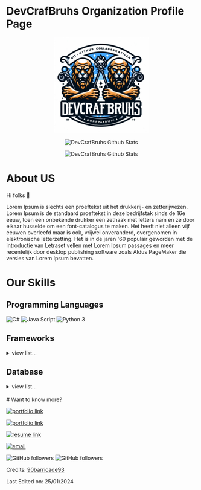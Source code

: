 # DevCrafBruhs Organization Profile Page

<p align="center">
    <img src="OIG.jpg" alt="DevCrafBruhs Logo" style="width: 50%;" />
</p>
<p align="center">
    <img src="https://github-readme-stats.vercel.app/api?username=Freezler&show_icons=true&count_private=true&theme=dark" alt="DevCrafBruhs Github Stats" />
</p>

</p>
<p align="center">
    <img src="https://github-readme-stats.vercel.app/api?username=90barricade93&show_icons=true&count_private=true&theme=dark" alt="DevCrafBruhs Github Stats" />
</p>

# About US 

Hi folks :wave:

Lorem Ipsum is slechts een proeftekst uit het drukkerij- en zetterijwezen. Lorem Ipsum is de standaard proeftekst in deze bedrijfstak sinds de 16e eeuw, toen een onbekende drukker een zethaak met letters nam en ze door elkaar husselde om een font-catalogus te maken. Het heeft niet alleen vijf eeuwen overleefd maar is ook, vrijwel onveranderd, overgenomen in elektronische letterzetting. Het is in de jaren '60 populair geworden met de introductie van Letraset vellen met Lorem Ipsum passages en meer recentelijk door desktop publishing software zoals Aldus PageMaker die versies van Lorem Ipsum bevatten.

# Our Skills

## Programming Languages

<img src="https://img.shields.io/badge/c%23-%23239120.svg?style=for-the-badge&logo=csharp&logoColor=white" alt="C#" /> <img src="https://img.shields.io/badge/javascript-%23323330.svg?style=for-the-badge&logo=javascript&logoColor=%23F7DF1E" alt="Java Script" /> <img src="https://img.shields.io/badge/python-3670A0?style=for-the-badge&logo=python&logoColor=ffdd54" alt="Python 3" /> 

<!-- * C#
* JavaScript (ES6)
* Python 3 -->

## Frameworks

<details>
    <summary>view list...</summary>
    <ul>
        <li>MEAN</li>
        <li>MERN</li>
        <li>Angular</li>
        <li>React</li>
        <li>React Native</li>
        <li>Redux</li>
        <li>Node.js</li>
        <li>Ionic 3 & 4</li>
        <li>Mongo DB</li>
        <li>Android</li>
    </ul>
</details>

## Database

<details>
    <summary>view list...</summary>
    <ul>
        <li>MongoDB</li>
        <li>MySQL</li>
    </ul>
</details>
<br/>
# Want to know more?

<!-- My Portfolio: [https://google.com) -->

[<img alt="portfolio link" src="https://img.shields.io/badge/My%20Portfolio-https%3A%2F%2Fgoogle.com-brightgreen" />](https://google.com)

[<img alt="portfolio link" src="https://img.shields.io/badge/My%20Portfolio-https%3A%2F%2Fgoogle.com-red" />](https://google.com)

[<img alt="resume link" src="https://img.shields.io/badge/My%20CV-Download%20my%20Resume-blue" />](https://google.com)

[<img alt="email" src="https://img.shields.io/badge/Email%20us-DevCrafBruhs-orange" />](mailto:Raymonddevriesgmail.com)

<img alt="GitHub followers" src="https://img.shields.io/github/followers/90barricade93?label=Follow%20Me&style=social" />

<img alt="GitHub followers" src="https://img.shields.io/github/followers/Freezler?label=Follow%20Me&style=social" />

Credits: [90barricade93](https://github.com/90barricade93)

Last Edited on: 25/01/2024
